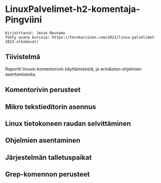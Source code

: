 # LinuxPalvelimet-h2-komentaja-Pingviini
    Kirjoittanut: Jesse Reunamo
    Tehty osana kurssia: https://terokarvinen.com/2023/linux-palvelimet-2023-alkukevat/

## Tiivistelmä
Raportti linuxin komentorivin käyttämisestä, ja erinäisten ohjelmien asentamisesta.

## Komentorivin perusteet


## Mikro tekstieditorin asennus


## Linux tietokoneen raudan selvittäminen


## Ohjelmien asentaminen


## Järjestelmän talletuspaikat


## Grep-komennon perusteet
